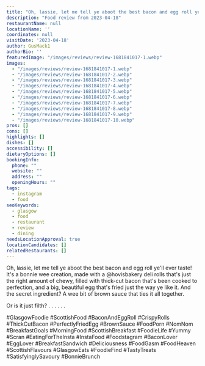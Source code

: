 ```yaml
---
title: "Oh, lassie, let me tell ye aboot the best bacon and egg roll ye'll ever taste! It's a bonnie wee creation, made with a @hovisbakery deli rolls that's just the right amount of chewy, filled with thick-cut bacon that's been cooked to perfection, and a big, beautiful egg that's fried just the way ye like it."
description: "Food review from 2023-04-18"
restaurantName: null
locationName: ''
coordinates: null
visitDate: '2023-04-18'
author: GusMack1
authorBio: ''
featuredImage: "/images/reviews/review-1681841017-1.webp"
images:
  - "/images/reviews/review-1681841017-1.webp"
  - "/images/reviews/review-1681841017-2.webp"
  - "/images/reviews/review-1681841017-3.webp"
  - "/images/reviews/review-1681841017-4.webp"
  - "/images/reviews/review-1681841017-5.webp"
  - "/images/reviews/review-1681841017-6.webp"
  - "/images/reviews/review-1681841017-7.webp"
  - "/images/reviews/review-1681841017-8.webp"
  - "/images/reviews/review-1681841017-9.webp"
  - "/images/reviews/review-1681841017-10.webp"
pros: []
cons: []
highlights: []
dishes: []
accessibility: []
dietaryOptions: []
bookingInfo:
  phone: ""
  website: ""
  address: ""
  openingHours: ""
tags:
  - instagram
  - food
seoKeywords:
  - glasgow
  - food
  - restaurant
  - review
  - dining
needsLocationApproval: true
locationCandidates: []
relatedRestaurants: []
---
```


Oh, lassie, let me tell ye aboot the best bacon and egg roll ye'll ever taste! It's a bonnie wee creation, made with a @hovisbakery deli rolls that's just the right amount of chewy, filled with thick-cut bacon that's been cooked to perfection, and a big, beautiful egg that's fried just the way ye like it. And the secret ingredient? A wee bit of brown sauce that ties it all together.

Or is it just filth?
.
.
.
.
.
.

#GlasgowFoodie #ScottishFood #BaconAndEggRoll #CrispyRolls #ThickCutBacon #PerfectlyFriedEgg #BrownSauce #FoodPorn #NomNom #BreakfastGoals #MorningFood #ScottishBreakfast #FoodieLife #Yummy #Scran #EatingForTheInsta #InstaFood #Foodstagram #BaconLover #EggLover #BreakfastSandwich #Deliciousness #FoodGasm #FoodHeaven #ScottishFlavours #GlasgowEats #FoodieFind #TastyTreats #SatisfyinglySavoury #BonnieBrunch
